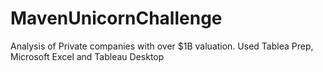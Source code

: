# MavenUnicornChallenge
Analysis of Private companies with over $1B valuation. Used Tablea Prep, Microsoft Excel and Tableau Desktop
